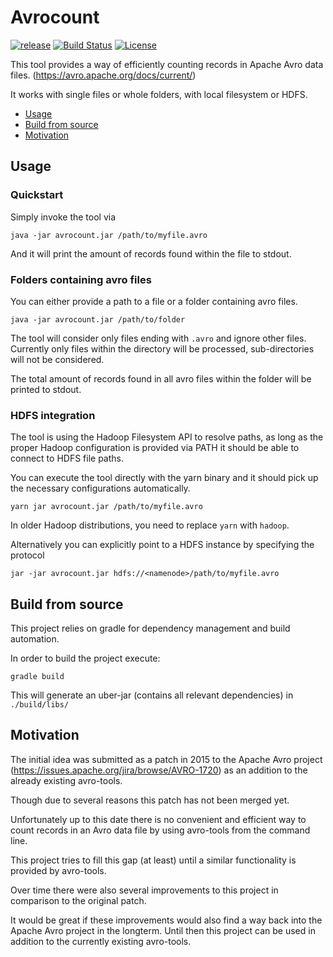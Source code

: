 Avrocount
========================
[![release](https://badge.fury.io/gh/jwoschitz%2Favrocount.svg)](https://github.com/jwoschitz/avrocount/releases/latest)
[![Build Status](https://travis-ci.org/jwoschitz/avrocount.svg?branch=master)](https://travis-ci.org/jwoschitz/avrocount)
[![License](https://img.shields.io/badge/license-Apache--2.0-blue.svg)](http://www.apache.org/licenses/LICENSE-2.0)

This tool provides a way of efficiently counting records in Apache Avro data files. (https://avro.apache.org/docs/current/)

It works with single files or whole folders, with local filesystem or HDFS.

- [Usage](#usage)
- [Build from source](#build%20from%20source)
- [Motivation](#motivation)

Usage
------------

### Quickstart

Simply invoke the tool via

```
java -jar avrocount.jar /path/to/myfile.avro
```

And it will print the amount of records found within the file to stdout.

### Folders containing avro files

You can either provide a path to a file or a folder containing avro files.

```
java -jar avrocount.jar /path/to/folder
```

The tool will consider only files ending with `.avro` and ignore other files. Currently only files within the directory will be processed, sub-directories will not be considered.

The total amount of records found in all avro files within the folder will be printed to stdout.

### HDFS integration

The tool is using the Hadoop Filesystem API to resolve paths, as long as the proper Hadoop configuration is provided via PATH it should be able to connect to HDFS file paths.

You can execute the tool directly with the yarn binary and it should pick up the necessary configurations automatically.

```
yarn jar avrocount.jar /path/to/myfile.avro
```

In older Hadoop distributions, you need to replace `yarn` with `hadoop`.

Alternatively you can explicitly point to a HDFS instance by specifying the protocol

```
jar -jar avrocount.jar hdfs://<namenode>/path/to/myfile.avro
```


Build from source
------------

This project relies on gradle for dependency management and build automation.

In order to build the project execute:


```
gradle build
```

This will generate an uber-jar (contains all relevant dependencies) in `./build/libs/`

Motivation
----------

The initial idea was submitted as a patch in 2015 to the Apache Avro project (https://issues.apache.org/jira/browse/AVRO-1720) as an addition to the already existing avro-tools.

Though due to several reasons this patch has not been merged yet.

Unfortunately up to this date there is no convenient and efficient way to count records in an Avro data file by using avro-tools from the command line.

This project tries to fill this gap (at least) until a similar functionality is provided by avro-tools.

Over time there were also several improvements to this project in comparison to the original patch.

It would be great if these improvements would also find a way back into the Apache Avro project in the longterm. Until then this project can be used in addition to the currently existing avro-tools.

